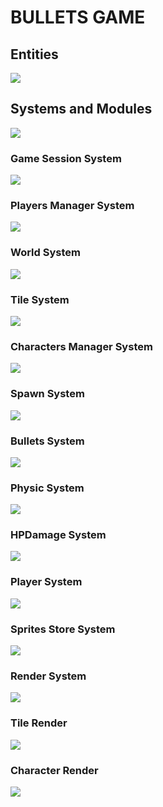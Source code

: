 # BULLETS GAME
## Entities
[![](https://mermaid.ink/img/pako:eNp9k1FvgjAQx78KuWckCgWRLHtQk-nDEhNdliy8XKAqWWlJV6LO-N1X6cApzXggd7__cdf7h54hEzmFBLZMHLI9SuVs5il39PO2dAaDZ2fF8ESlQSZu8ExwJQVjFsmEM90MM9XqXfpPSdfSTLipthbrShaKGmVTMDoVRzvH7HMnRc3znvxS8x6b1voAqodN3OC3pUGLVZdaz_8uJMuN0oSPS90LvytYcbfBo7qu8MDb8U1iG3Lvm17ahhertk_rinGi58ocS9xZfL82uDKjO08D7w-8vcGFksoSi1z_dOcrSUHtaUlTSHSY0y3WTKWQ8osuxVqJ9YlnkChZUxfqKkdF5wXuJJaQbJF9aVoh_xCibIt0CskZjpAQ3wtHEYmIHwTBJCbEhRMk8cQLgygaBVoIwpCMLy58N9-PvGEQxqE_nBCfxGMy9l2geaGEfDW3pLkslx83uvfd?type=png)](https://mermaid.live/edit#pako:eNp9k1FvgjAQx78KuWckCgWRLHtQk-nDEhNdliy8XKAqWWlJV6LO-N1X6cApzXggd7__cdf7h54hEzmFBLZMHLI9SuVs5il39PO2dAaDZ2fF8ESlQSZu8ExwJQVjFsmEM90MM9XqXfpPSdfSTLipthbrShaKGmVTMDoVRzvH7HMnRc3znvxS8x6b1voAqodN3OC3pUGLVZdaz_8uJMuN0oSPS90LvytYcbfBo7qu8MDb8U1iG3Lvm17ahhertk_rinGi58ocS9xZfL82uDKjO08D7w-8vcGFksoSi1z_dOcrSUHtaUlTSHSY0y3WTKWQ8osuxVqJ9YlnkChZUxfqKkdF5wXuJJaQbJF9aVoh_xCibIt0CskZjpAQ3wtHEYmIHwTBJCbEhRMk8cQLgygaBVoIwpCMLy58N9-PvGEQxqE_nBCfxGMy9l2geaGEfDW3pLkslx83uvfd)

## Systems and Modules
[![](https://mermaid.ink/img/pako:eNqFlVuPojAUx78K6bMaLoIOD5PMqtnxwY2Rmexmw0sDRyUpraElLit-9y0Ud0CK8gDl9Hf-58blgiIWA_LRnrBzdMSZMD6WITXk8blaBQUXkBrj8avxzrioF99xCgFwnjCqtnX0giRAFb8luIDshiq4p1GTP1lG4ramHlOCG0zx4Uu3wtuRjPFEouUPODfm8plfZ0PjvpDNwZHoKehiS9_Pdac7687WWyRkTbyJonwNZSybK9-wOCdQ6TcR1r_WO8hoLNFKZQfV8iurBh9GPxIC_Dn2LScERBe8Ly44ZYmAQLAM2lzPrApsxbkV0xp1LXhXsw7ZHgueRCt6SCi0W3vPvW-XOJUDeqQ1NEsdq-nHPVJ3tq1xawc-004jBkrohBhGFazPvXmUgiMTpS7lIa96mP_TVGxnGEr4UcP6qTbJLBghCa8ead1MBt12OTVYLowUn8r-N6Er1bgsgYuMFRpcnVsDejyJHthrzvMzGqEUshQnsfysXipLiMQRUgiRL5cx7HFORIhCepUozgULChohX2Q5jFB-irGAZYIPGU6Rv8eES-sJ09-MpTdI3iL_gv4g37InruW5lmmaLzPP9Wx3hArkj73pZOo5zsyyZ97cdaez6wj9rRWsiem4c9c257YzdV8c6QBxIt_ZjfoR1P-D6z8yugeP?type=png)](https://mermaid.live/edit#pako:eNqFlVuPojAUx78K6bMaLoIOD5PMqtnxwY2Rmexmw0sDRyUpraElLit-9y0Ud0CK8gDl9Hf-58blgiIWA_LRnrBzdMSZMD6WITXk8blaBQUXkBrj8avxzrioF99xCgFwnjCqtnX0giRAFb8luIDshiq4p1GTP1lG4ramHlOCG0zx4Uu3wtuRjPFEouUPODfm8plfZ0PjvpDNwZHoKehiS9_Pdac7687WWyRkTbyJonwNZSybK9-wOCdQ6TcR1r_WO8hoLNFKZQfV8iurBh9GPxIC_Dn2LScERBe8Ly44ZYmAQLAM2lzPrApsxbkV0xp1LXhXsw7ZHgueRCt6SCi0W3vPvW-XOJUDeqQ1NEsdq-nHPVJ3tq1xawc-004jBkrohBhGFazPvXmUgiMTpS7lIa96mP_TVGxnGEr4UcP6qTbJLBghCa8ead1MBt12OTVYLowUn8r-N6Er1bgsgYuMFRpcnVsDejyJHthrzvMzGqEUshQnsfysXipLiMQRUgiRL5cx7HFORIhCepUozgULChohX2Q5jFB-irGAZYIPGU6Rv8eES-sJ09-MpTdI3iL_gv4g37InruW5lmmaLzPP9Wx3hArkj73pZOo5zsyyZ97cdaez6wj9rRWsiem4c9c257YzdV8c6QBxIt_ZjfoR1P-D6z8yugeP)

### Game Session System
[![](https://mermaid.ink/img/pako:eNqNk11vmzAUhv-K5atUIhkkJHxcbBdtLiotEsKr0DJ2YcVOigR2Zcw2RvnvNbZJoZ22cYFe-zzvOUf2cQdPnFAYw3PJf54esZDgy13OgPqQVKuCXRaLUQFE67rg7ObGEJ85Jhqw4m08bRjTcSXexhLc1HSxSBpcU8DP07Atj_ZdpyuPMbD_QZnse7BcfgRJiVsqDpjhCxWorSWtbFOZ8g0NgYyLksxMemcKo-xa5D_oZKB14_-iLf--R9P7Ie26lGLSWgRYZkxo7JOM2pYO5Y1tVv7vxR6S2657eCJYUgJuOWP0NCiD12qnYXKeSTnAcqWs9-iYfPtwX4MjFXx0fMrz7-84g82I6z2Ow6NRdatGqDMARtnhmY2UjWQWTkehD382XK-dGvX8dY-eDWct2X4ycdeGp_QsFRp44_jT_3UFHVhRUeGCqOfTDTs5lI-0ojmMlST0jJtS5jBnvUJxIzlq2QnGUjTUgY2-kbsCXwSuYHzGZa12nzA7cl6NkFrCuIO_YOytN6u1F0WBG7gbb711YAvjZeBHq5239b3AD11_F4a9A39rv7cKA2_rRqG_Dd3Nbh35DqSkkFwczHvXz75_AZzoQSk?type=png)](https://mermaid.live/edit#pako:eNqNk11vmzAUhv-K5atUIhkkJHxcbBdtLiotEsKr0DJ2YcVOigR2Zcw2RvnvNbZJoZ22cYFe-zzvOUf2cQdPnFAYw3PJf54esZDgy13OgPqQVKuCXRaLUQFE67rg7ObGEJ85Jhqw4m08bRjTcSXexhLc1HSxSBpcU8DP07Atj_ZdpyuPMbD_QZnse7BcfgRJiVsqDpjhCxWorSWtbFOZ8g0NgYyLksxMemcKo-xa5D_oZKB14_-iLf--R9P7Ie26lGLSWgRYZkxo7JOM2pYO5Y1tVv7vxR6S2657eCJYUgJuOWP0NCiD12qnYXKeSTnAcqWs9-iYfPtwX4MjFXx0fMrz7-84g82I6z2Ow6NRdatGqDMARtnhmY2UjWQWTkehD382XK-dGvX8dY-eDWct2X4ycdeGp_QsFRp44_jT_3UFHVhRUeGCqOfTDTs5lI-0ojmMlST0jJtS5jBnvUJxIzlq2QnGUjTUgY2-kbsCXwSuYHzGZa12nzA7cl6NkFrCuIO_YOytN6u1F0WBG7gbb711YAvjZeBHq5239b3AD11_F4a9A39rv7cKA2_rRqG_Dd3Nbh35DqSkkFwczHvXz75_AZzoQSk)

### Players Manager System
[![](https://mermaid.ink/img/pako:eNqFVMGO2jAQ_RXLl16AJUBYFmlboYAWDtCIhENLOFjEQNRgI9vZLQ38e8exA4HSlgOJZ957M2O_OMdrHlPcx5uUf6x3RCgUDiOG4PdG9jSgUiacBUep6H651CFkY6sVqtc_oyAY5XmgNNEm0OidMnU-G5UwARVLD5P1DyosMQzzXCd1sAT7KTlSUcLNysJ96ee5iXySyOdsq0mGBj2gekODpnMrNJ2bSBjazNhfPg0ERSRN0aGQkWhH3ik6gNSXKFpZ4tg3hNO3UXBCXkqJGKSpKayrSqvn3-NnX09oOA-XT0NOJRIZQzxTxfjwvBYASLXAMJFrzhhVvu2pyD0oW856mQw2xLxMZjDaRCJGP-xkulq1iO8ZLiArzQ7i-Kp_B1iUFN8zgTvwpZc8n1MSH-3JoSlhZAtPa4Hi5P7wkSXDeSI_YVu04cLypaVUfVD2UZ4-8vR-rRWN_wEuEh7YmQBQ2K5KX13isux3tar6T3o8Y6qQWOi6i0NMoNy1cIlDBvifYa_fARhBD6y30OwqmOGmsGk7EwIE7bQ6MpFXChjOGuneOa-vcLDeeDB7G51KQQO9ObxbnJE2sEdm_yv40f91hWt4T8WeJDFcLbmORFjt6J5GuA-vMd2QLFURjtgZoCRTPDiyNe4rkdEazooNHyZkK8i-DB4I-855dYn7Of6J-3XnpeE02y2n6zw7rW6n69bwEcJt1200X3qu03zutJzes3uu4V-FgtPotDo9t9tuui0HUppB40RxMTWXYXEnnn8DTHGfwQ?type=png)](https://mermaid.live/edit#pako:eNqFVMGO2jAQ_RXLl16AJUBYFmlboYAWDtCIhENLOFjEQNRgI9vZLQ38e8exA4HSlgOJZ957M2O_OMdrHlPcx5uUf6x3RCgUDiOG4PdG9jSgUiacBUep6H651CFkY6sVqtc_oyAY5XmgNNEm0OidMnU-G5UwARVLD5P1DyosMQzzXCd1sAT7KTlSUcLNysJ96ee5iXySyOdsq0mGBj2gekODpnMrNJ2bSBjazNhfPg0ERSRN0aGQkWhH3ik6gNSXKFpZ4tg3hNO3UXBCXkqJGKSpKayrSqvn3-NnX09oOA-XT0NOJRIZQzxTxfjwvBYASLXAMJFrzhhVvu2pyD0oW856mQw2xLxMZjDaRCJGP-xkulq1iO8ZLiArzQ7i-Kp_B1iUFN8zgTvwpZc8n1MSH-3JoSlhZAtPa4Hi5P7wkSXDeSI_YVu04cLypaVUfVD2UZ4-8vR-rRWN_wEuEh7YmQBQ2K5KX13isux3tar6T3o8Y6qQWOi6i0NMoNy1cIlDBvifYa_fARhBD6y30OwqmOGmsGk7EwIE7bQ6MpFXChjOGuneOa-vcLDeeDB7G51KQQO9ObxbnJE2sEdm_yv40f91hWt4T8WeJDFcLbmORFjt6J5GuA-vMd2QLFURjtgZoCRTPDiyNe4rkdEazooNHyZkK8i-DB4I-855dYn7Of6J-3XnpeE02y2n6zw7rW6n69bwEcJt1200X3qu03zutJzes3uu4V-FgtPotDo9t9tuui0HUppB40RxMTWXYXEnnn8DTHGfwQ)

### World System
[![](https://mermaid.ink/img/pako:eNqdVV1v2jAU_Suun6gErERpITxsUhO0VW1FRJCqjfDgkVvIlNjIdtZmKf99ju3w2Upt84B8zz33XOd-kAovWAJ4iB8z9rRYES7RNIgpUs93kkMEQqSMzmb2MJ-jTucrunsYVdUdIwl6YDxL0OgvULnZnMRpclSTI1lLv4Md1uyQFAJeY4cZKYGLe0LJEnhUCgn5bGZRZGF7ydBXQtqDfEYpLCQkCD6tFuzkglQs3lBclSJdjOgypbDV05iVGY_vq2pcSMQekVwBysn6UOFHGJBc5W2ijWWjb8dVdZtmmUrLfv9R-XexJlo1BnW6dYfq5pjT1EK6qPaaur4anTyMTrCwUQl80Zyu7WFS2FTqYJCoYUdb9l6qLS30G1aTMPCbLBZRxTHIdMXZ04hzxlut1lG1NHx2dn5-fhQUgJCclWNdGOO7Hb_pOoAM6ybyZ19uBPLVGhDVW_4tjufG9fJzFL2gSX1R-1r1mE6AJOXhmOo27c30tjHTZmOmaQbigK6RoyE0LGPN50ZDVU4t0po80d0VD4S26LHaiWMnKU41xXtEbRl8XQbx8UvZLuj8AWQg4VMXCPxX4j8Qfr0Lvy7UYsnD3BY7KqdF6yLa7qrGtlpmEFKhzZQumwnV29C4tdF41HLshSmL2rB4Oziv_e4s3MY58JykifoLr2okxmpRcojxUB0TeCRFJmMc042ikkKyqKQLPJS8gDYu1gmREKRkyUnegGtCfzG2b-JhhZ_xsN_ven3XGQw898J1vCuvjUs87Dg9t-t6ynQHjuv0Bv3LTRv_0wq9bs9zLi563pXT8_repYqAJJWM35tvjv70bP4DwTUduw?type=png)](https://mermaid.live/edit#pako:eNqdVV1v2jAU_Suun6gErERpITxsUhO0VW1FRJCqjfDgkVvIlNjIdtZmKf99ju3w2Upt84B8zz33XOd-kAovWAJ4iB8z9rRYES7RNIgpUs93kkMEQqSMzmb2MJ-jTucrunsYVdUdIwl6YDxL0OgvULnZnMRpclSTI1lLv4Md1uyQFAJeY4cZKYGLe0LJEnhUCgn5bGZRZGF7ydBXQtqDfEYpLCQkCD6tFuzkglQs3lBclSJdjOgypbDV05iVGY_vq2pcSMQekVwBysn6UOFHGJBc5W2ijWWjb8dVdZtmmUrLfv9R-XexJlo1BnW6dYfq5pjT1EK6qPaaur4anTyMTrCwUQl80Zyu7WFS2FTqYJCoYUdb9l6qLS30G1aTMPCbLBZRxTHIdMXZ04hzxlut1lG1NHx2dn5-fhQUgJCclWNdGOO7Hb_pOoAM6ybyZ19uBPLVGhDVW_4tjufG9fJzFL2gSX1R-1r1mE6AJOXhmOo27c30tjHTZmOmaQbigK6RoyE0LGPN50ZDVU4t0po80d0VD4S26LHaiWMnKU41xXtEbRl8XQbx8UvZLuj8AWQg4VMXCPxX4j8Qfr0Lvy7UYsnD3BY7KqdF6yLa7qrGtlpmEFKhzZQumwnV29C4tdF41HLshSmL2rB4Oziv_e4s3MY58JykifoLr2okxmpRcojxUB0TeCRFJmMc042ikkKyqKQLPJS8gDYu1gmREKRkyUnegGtCfzG2b-JhhZ_xsN_ven3XGQw898J1vCuvjUs87Dg9t-t6ynQHjuv0Bv3LTRv_0wq9bs9zLi563pXT8_repYqAJJWM35tvjv70bP4DwTUduw)

### Tile System
[![](https://mermaid.ink/img/pako:eNqdlNuO2jAQhl_F8jXQDRAOkXarLkHLqrQgBYRawoWbGEjrxMhxdksD716fQhK6tFK5QPY_8_3jw8Q5DGiIoQO3hL4Ge8Q4WLh-AsRvRRkJvWPKcbxeq8lmA5rNBzBdjPN8SlEIFhHBKRi_4ISfz5qazF0Uox0uQD0zpDsT5MeIEByC2bfvOOB1eL4_plEwTnZRYgwUtpxLbnkIEY-SHZjTlEc0MQ66PlYe2kWsDzRbgvMwVyvEIun-_gGcRpMPn5_GJ1CoOr-aVnCPKPixYzRLQr3HGl4GR5iQ0uUaUmYjr1zNChHyhp-U605lovZYjW-GZiYkzlYrz6lMWb97TpUxeO_7Gx05fRl7J-DilDN6lDFDlsJf11XNU36uXJaOySvS4lP1HBRNplHKL0GJl8JycbEQm8zzEcOIY1X50liqB_5sjfVaa5uN4b2S9w7oNakbKKkgdbwgXVnZ7O7_Ss_K0vW-VgbX38RkDvSw4JeLan9XvqrUOIxIJGZzgo6YFS5akxbFCZZdLJGMMRE3mk64uhiVd-O-bgOPajiiJIsTI-hSUjdPR9E4Kr66Blb_ACpdYpZRAfRlZmyLAqzGcofG5TpNt2otp34slWB5jG_9lzPYgDFmMYpC8WrmUvEh3-MY-9ARwxBvUUa4D_3kLFJRxql3TALocJbhBszkJWM3QjuGYuhsEUmFekDJV0rjIklMoZPDn9CxO61Bpz_o251er23dDbsNeIROc9DttNr9YdcaDLt2x2rb5wb8pQysVr89sDq23bOtrtW767UbEIcRp-yTfufVc3_-DTnV8IU?type=png)](https://mermaid.live/edit#pako:eNqdlNuO2jAQhl_F8jXQDRAOkXarLkHLqrQgBYRawoWbGEjrxMhxdksD716fQhK6tFK5QPY_8_3jw8Q5DGiIoQO3hL4Ge8Q4WLh-AsRvRRkJvWPKcbxeq8lmA5rNBzBdjPN8SlEIFhHBKRi_4ISfz5qazF0Uox0uQD0zpDsT5MeIEByC2bfvOOB1eL4_plEwTnZRYgwUtpxLbnkIEY-SHZjTlEc0MQ66PlYe2kWsDzRbgvMwVyvEIun-_gGcRpMPn5_GJ1CoOr-aVnCPKPixYzRLQr3HGl4GR5iQ0uUaUmYjr1zNChHyhp-U605lovZYjW-GZiYkzlYrz6lMWb97TpUxeO_7Gx05fRl7J-DilDN6lDFDlsJf11XNU36uXJaOySvS4lP1HBRNplHKL0GJl8JycbEQm8zzEcOIY1X50liqB_5sjfVaa5uN4b2S9w7oNakbKKkgdbwgXVnZ7O7_Ss_K0vW-VgbX38RkDvSw4JeLan9XvqrUOIxIJGZzgo6YFS5akxbFCZZdLJGMMRE3mk64uhiVd-O-bgOPajiiJIsTI-hSUjdPR9E4Kr66Blb_ACpdYpZRAfRlZmyLAqzGcofG5TpNt2otp34slWB5jG_9lzPYgDFmMYpC8WrmUvEh3-MY-9ARwxBvUUa4D_3kLFJRxql3TALocJbhBszkJWM3QjuGYuhsEUmFekDJV0rjIklMoZPDn9CxO61Bpz_o251er23dDbsNeIROc9DttNr9YdcaDLt2x2rb5wb8pQysVr89sDq23bOtrtW767UbEIcRp-yTfufVc3_-DTnV8IU)


### Characters Manager System
[![](https://mermaid.ink/img/pako:eNqdVFFv2jAQ_iuRnwEFAjSL1Eo0ydqHsUTN6KQRHrzkCpmSGDlOu5Ty32fHdgoUUWk8RNz5-767-3zyDiUkBeSgp5y8JBtMmfHDi0uD_34SmqdRUzEolss2WK2Mfv_GiFx_t4u2-KU0XM7ACQNq-M9Qsv3-E-qDoD5A9V9kT5A9yIHBOa5kzxKWkbLSfBUqhfmMK8zJc1auFfC49EVyJMjRhrCz1HDTVFnil-usBM2XOUVfhAHnL7YpZqJ8SKpWJPj9BxJWtWLA1QwxiJTkPhv9Aae6FDCDbmR56ulT6cjJKZ9UcXGe1DmnP0JOqow1XykpvIzyohKwCB5VuY5y68vMSV11GihYpFAn9VVTgToVY8vUHbAOVH3LKl3f9fXArnBIFlW-aI9bB-9DDxd4DXOS1jkslzperVQjwft-fEpXM3ebfIhsM4cw7pG6uk5Z2JlwO4-IH5eg6-ziOXe8G_y2zvkER7IyVem5VajHXrh-15wymEJ1JODmGQ_CHDdA9XLKnBBRPXR301I-3Nb5lbi-vjHe3PvZ9zvfezvQUK21XYVi78SuX0DrLs593yPUQwXQAmcpf7F2IhMjtoECYuTwvyk84TpnMYrLPYfimpGoKRPkMFpDD9VtN16G1xQXOrnF5S9CDkPk7NBf5PRHw8Fw8uVqPLImE2s8ndo91CBnODUHtmlbpmVblmle2fseem0FONy0zJE9Ho0m5tgaDsc9BGnGCJ3LJ7Z9aff_ABOeyKA?type=png)](https://mermaid.live/edit#pako:eNqdVFFv2jAQ_iuRnwEFAjSL1Eo0ydqHsUTN6KQRHrzkCpmSGDlOu5Ty32fHdgoUUWk8RNz5-767-3zyDiUkBeSgp5y8JBtMmfHDi0uD_34SmqdRUzEolss2WK2Mfv_GiFx_t4u2-KU0XM7ACQNq-M9Qsv3-E-qDoD5A9V9kT5A9yIHBOa5kzxKWkbLSfBUqhfmMK8zJc1auFfC49EVyJMjRhrCz1HDTVFnil-usBM2XOUVfhAHnL7YpZqJ8SKpWJPj9BxJWtWLA1QwxiJTkPhv9Aae6FDCDbmR56ulT6cjJKZ9UcXGe1DmnP0JOqow1XykpvIzyohKwCB5VuY5y68vMSV11GihYpFAn9VVTgToVY8vUHbAOVH3LKl3f9fXArnBIFlW-aI9bB-9DDxd4DXOS1jkslzperVQjwft-fEpXM3ebfIhsM4cw7pG6uk5Z2JlwO4-IH5eg6-ziOXe8G_y2zvkER7IyVem5VajHXrh-15wymEJ1JODmGQ_CHDdA9XLKnBBRPXR301I-3Nb5lbi-vjHe3PvZ9zvfezvQUK21XYVi78SuX0DrLs593yPUQwXQAmcpf7F2IhMjtoECYuTwvyk84TpnMYrLPYfimpGoKRPkMFpDD9VtN16G1xQXOrnF5S9CDkPk7NBf5PRHw8Fw8uVqPLImE2s8ndo91CBnODUHtmlbpmVblmle2fseem0FONy0zJE9Ho0m5tgaDsc9BGnGCJ3LJ7Z9aff_ABOeyKA)

### Spawn System
[![](https://mermaid.ink/img/pako:eNptUlFPgzAQ_ivNPcMCbIyNxCULEH3RmeCTYw8VblvNaJdS1In8dwtFUSNNyN3X7777em0DuSgQQtifxGt-pFKRhzjjRH8P7ITppVJYbrddXO12xLZXJEqTpokkUoUkPdNXXpHkBblqW1MXaRWaK5TVLeX0gPJLZNwgw86gmEZasZcai39rDsppQuxJV4Bq6Hx1tSIf0c367jqJPwY7hqxFDTk6ClGhke-Ba1T3omKKCT62M9R4k_GhV7z5PmXMOC1ZTjZPz5hrT73p--OlYnnCD4x_j8lgu93gwFi0_3ro8lpKfbweGPr9QHrKWvfug__sdi7NGqfz-z9mYEGJsqSs0NfcdEgG6oglZhDqsMA9rU8qg4y3mkprJdILzyFUskYL6nOhRxAzepC0hHBPT5VGz5Q_ClF-kXQKYQNvELrL-cRxp4vA8aZLzw8WFlwgtF1nOgmC2cydOXPPby1476vdieMEge8tF57ju3Pf9S3Agikhb82r7B9n-wmrjte1?type=png)](https://mermaid.live/edit#pako:eNptUlFPgzAQ_ivNPcMCbIyNxCULEH3RmeCTYw8VblvNaJdS1In8dwtFUSNNyN3X7777em0DuSgQQtifxGt-pFKRhzjjRH8P7ITppVJYbrddXO12xLZXJEqTpokkUoUkPdNXXpHkBblqW1MXaRWaK5TVLeX0gPJLZNwgw86gmEZasZcai39rDsppQuxJV4Bq6Hx1tSIf0c367jqJPwY7hqxFDTk6ClGhke-Ba1T3omKKCT62M9R4k_GhV7z5PmXMOC1ZTjZPz5hrT73p--OlYnnCD4x_j8lgu93gwFi0_3ro8lpKfbweGPr9QHrKWvfug__sdi7NGqfz-z9mYEGJsqSs0NfcdEgG6oglZhDqsMA9rU8qg4y3mkprJdILzyFUskYL6nOhRxAzepC0hHBPT5VGz5Q_ClF-kXQKYQNvELrL-cRxp4vA8aZLzw8WFlwgtF1nOgmC2cydOXPPby1476vdieMEge8tF57ju3Pf9S3Agikhb82r7B9n-wmrjte1)

### Bullets System
[![](https://mermaid.ink/img/pako:eNqFkt9vmzAQx_8Vy88kCiQwhtRKDUattHWJVPKykgcXLok7bCow25jL_14bcLL1YeUB-Xt3n_thn8J5VQCO8KGsfuUnWkuUkkwg_cVa0VxC3dxTQY9QP3SNBP74eHGgybPfo9nsGsXrRKm4BioBrduyBImSnyBk348Z77aEch1vE41qgslGw1-Ypgq0eXqG_B2cMn4GU5b_OFdNU6WMExnrv8w0yDpBV1fX6DW-u_l2m5DXqbnm4p7NTftkM1p0K_8DjHsAbHyajvoW5FfWyFHs1kkmpgpkc74XwgTlLJ9G7PthhO2pa1hupxvVfm-rKUVAV4d31_IhuTPPsXspqGTiaEcYaLB4XDKda1vS7q_nHWwmyZjGgrPLhNZl_tjBHGpOWaG3SBlLhuUJOGQ40scCDrQtZYYz0etQ2srqoRM5jmTdgoNb0x4QRo815Tg60LLR1hcqvlcVt0Fa4kjh3zhyP3lz1wsWvhf6wWrlLx3c4cjzg3noLsJQH8Kl_3nVO_jPwC_mvh8GwWLpuUHo-p4XOBgKJqv6flz7Yfv7N2Kk9uY?type=png)](https://mermaid.live/edit#pako:eNqFkt9vmzAQx_8Vy88kCiQwhtRKDUattHWJVPKykgcXLok7bCow25jL_14bcLL1YeUB-Xt3n_thn8J5VQCO8KGsfuUnWkuUkkwg_cVa0VxC3dxTQY9QP3SNBP74eHGgybPfo9nsGsXrRKm4BioBrduyBImSnyBk348Z77aEch1vE41qgslGw1-Ypgq0eXqG_B2cMn4GU5b_OFdNU6WMExnrv8w0yDpBV1fX6DW-u_l2m5DXqbnm4p7NTftkM1p0K_8DjHsAbHyajvoW5FfWyFHs1kkmpgpkc74XwgTlLJ9G7PthhO2pa1hupxvVfm-rKUVAV4d31_IhuTPPsXspqGTiaEcYaLB4XDKda1vS7q_nHWwmyZjGgrPLhNZl_tjBHGpOWaG3SBlLhuUJOGQ40scCDrQtZYYz0etQ2srqoRM5jmTdgoNb0x4QRo815Tg60LLR1hcqvlcVt0Fa4kjh3zhyP3lz1wsWvhf6wWrlLx3c4cjzg3noLsJQH8Kl_3nVO_jPwC_mvh8GwWLpuUHo-p4XOBgKJqv6flz7Yfv7N2Kk9uY)

### Physic System
[![](https://mermaid.ink/img/pako:eNqNVU1z2jAQ_SsanYECiYnrmaTT2p4mB2ImkDIt5qCaJbiVLcaWSajgv1eyZPMZJhwY7-57u2-1K1vgiM0AO3hO2Wu0IBlHIy9Mkfx9KygFng_XOYdkMjHmdIqazTvkeoEQbgaEA_LilCRxhILffyDi2-0ZesnxAl8ID6QXDBb5K0hrxnBJXtOqXGl8vJorpZOIQ9YnKXmBrEpT-3NkIialFKOZo5hChVbPdc2xX9ccE0rzQ7E7mk43LnvLecbW5-HJXpXob61jNBJCBZHy7jimKy9At7d3aOPef3387nsb5K3L7nXzuUbJVj6Akv0coZRMF6RUk-YSwHQxQs2WFN1nqzh98Um0MHM85A1YHvOYGdIJuEzx8BT0J58echQUHLG5nM7ySxhOL1GeB9XMFFn7Nj_94QYFQf8k8Bhs0MPYLWu4jNI4l4ryuoQM7Wd4gpzRFdTAix0dcV2_Oh-pQwjTEF8ASsgSgR5pOewxy-isWoPSmBo5rlq2uri_x7kfeCSRi1vRtFXx1JkI8bycES5PTOlUMs3l0DsIVabdyu64etXPXp4j0MF9rho-XDSdrMgyqV67THP7rhJ0eJ6n8R9AFWL9Xny4IEvQwXpJdXX1JA-ySNLaflfqhfU4zPoOUEPP_e8s3MAJZAmJZ_IlK5QnxHI1EgixIx9nMCcF5SEO062EkoKz4TqNsMOzAhq4UIMFLyYvGUmwMyc0l94lSX8xllQgaWJH4Dfs3FitnmV17U6717M_X1tXDbzGTrNrdVtWu3NjW90b-6rbvto28L8yQafVubYtu2P3rG772rZ7DQyzmLOsr78K5cdh-x8Zd_oH?type=png)](https://mermaid.live/edit#pako:eNqNVU1z2jAQ_SsanYECiYnrmaTT2p4mB2ImkDIt5qCaJbiVLcaWSajgv1eyZPMZJhwY7-57u2-1K1vgiM0AO3hO2Wu0IBlHIy9Mkfx9KygFng_XOYdkMjHmdIqazTvkeoEQbgaEA_LilCRxhILffyDi2-0ZesnxAl8ID6QXDBb5K0hrxnBJXtOqXGl8vJorpZOIQ9YnKXmBrEpT-3NkIialFKOZo5hChVbPdc2xX9ccE0rzQ7E7mk43LnvLecbW5-HJXpXob61jNBJCBZHy7jimKy9At7d3aOPef3387nsb5K3L7nXzuUbJVj6Akv0coZRMF6RUk-YSwHQxQs2WFN1nqzh98Um0MHM85A1YHvOYGdIJuEzx8BT0J58echQUHLG5nM7ySxhOL1GeB9XMFFn7Nj_94QYFQf8k8Bhs0MPYLWu4jNI4l4ryuoQM7Wd4gpzRFdTAix0dcV2_Oh-pQwjTEF8ASsgSgR5pOewxy-isWoPSmBo5rlq2uri_x7kfeCSRi1vRtFXx1JkI8bycES5PTOlUMs3l0DsIVabdyu64etXPXp4j0MF9rho-XDSdrMgyqV67THP7rhJ0eJ6n8R9AFWL9Xny4IEvQwXpJdXX1JA-ySNLaflfqhfU4zPoOUEPP_e8s3MAJZAmJZ_IlK5QnxHI1EgixIx9nMCcF5SEO062EkoKz4TqNsMOzAhq4UIMFLyYvGUmwMyc0l94lSX8xllQgaWJH4Dfs3FitnmV17U6717M_X1tXDbzGTrNrdVtWu3NjW90b-6rbvto28L8yQafVubYtu2P3rG772rZ7DQyzmLOsr78K5cdh-x8Zd_oH)

### HPDamage System
[![](https://mermaid.ink/img/pako:eNqllG1v2jAQgP-K5c_AVgJpEqmdSpKNaupApdI0Ej548QGZHLtynHUZ4b_PwYkIFaiVlkiW7-65F99Z3uFEUMAeXjPxkmyJVOgpiDnS36RgDFS-KHMFWRQ14mqF-v1b5M_C3c6XQBSg2c9fkCgU_gau9nvj7OtQJFEg8wfCyQakCfMu36eUQZu13v9nzig6GlBjaSI-1hED0Oc6H3G-LfM0Cfkm5RBFRmqLqWsRjKV5KvjRq6lkFqL-QFN3lDZxb25uUeVP7759CasmV27gxxY2hbzJ-w3-OZW5MpZTwwISwWnX0kENcu9PgujDfY58wtEEdOpcSVEC_RTHK-PTjfJupxoxcPUjXFSaZEnB9MACkum-d08VVGg6bwp_RZls0_nykG06R0uQopNEW7pJun27QMzCdjRBPfKvqb7L9NXID2P9LiSj5t60Hk3zzdQLKTV8sbfnkdNWnmdOVAdIn7vf9OESYvp1yfrGvMxfu55bjxLu4QxkRlKqn4ldrYmx2kIGMfb0lsKaFEzFOOZ7jZJCiUXJE-wpWUAPF8-0HmxKNpJk2FsTlmvtM-FLIbIW0iL2dvgP9q5G9sByLMsdWnpxRpbTwyX2nMH4eji0R_b1lTUc285o38N_DwE-DhzXdUe2a2nt2OphoKkS8sG8aofHbf8PZeGM8A?type=png)](https://mermaid.live/edit#pako:eNqllG1v2jAQgP-K5c_AVgJpEqmdSpKNaupApdI0Ej548QGZHLtynHUZ4b_PwYkIFaiVlkiW7-65F99Z3uFEUMAeXjPxkmyJVOgpiDnS36RgDFS-KHMFWRQ14mqF-v1b5M_C3c6XQBSg2c9fkCgU_gau9nvj7OtQJFEg8wfCyQakCfMu36eUQZu13v9nzig6GlBjaSI-1hED0Oc6H3G-LfM0Cfkm5RBFRmqLqWsRjKV5KvjRq6lkFqL-QFN3lDZxb25uUeVP7759CasmV27gxxY2hbzJ-w3-OZW5MpZTwwISwWnX0kENcu9PgujDfY58wtEEdOpcSVEC_RTHK-PTjfJupxoxcPUjXFSaZEnB9MACkum-d08VVGg6bwp_RZls0_nykG06R0uQopNEW7pJun27QMzCdjRBPfKvqb7L9NXID2P9LiSj5t60Hk3zzdQLKTV8sbfnkdNWnmdOVAdIn7vf9OESYvp1yfrGvMxfu55bjxLu4QxkRlKqn4ldrYmx2kIGMfb0lsKaFEzFOOZ7jZJCiUXJE-wpWUAPF8-0HmxKNpJk2FsTlmvtM-FLIbIW0iL2dvgP9q5G9sByLMsdWnpxRpbTwyX2nMH4eji0R_b1lTUc285o38N_DwE-DhzXdUe2a2nt2OphoKkS8sG8aofHbf8PZeGM8A)

### Player System
[![](https://mermaid.ink/img/pako:eNqVVF1vokAU_SuTedIEDaUFhKRNXDTWrLvbqE2alT5M4bpllw8zDN1l1f--AwM4mFVbH4z3eO7h3LmH2WIv8QHbeB0mv71XQhlajtwY8c9DSHKgizxlEKFev3eH5kD8fLGhAYNUIA4FwsAh8RupkHkWz-HFBzpLko0QOkGKOelL4mchpG4smMuAFwJbrcri-Rn1eMPQ95eB92v8BjGrRLlX4jGgDf-AnGz6lIUhsKajKv9Lv2zo28tP8D7kRu64ZKXmXvAxgvCDPo46zvqQuO_Wf9z4fNvvfkSbLhqa8UVaJsBE6KrMZZTyFbWgMmFyT7HMZOFBDI1ks1x0e3uHds798OtkPNqhEksFrZVeobRzhrMZGg-de7ScOp8P_NqtZI_TH6ZPU5Ht1WpCIkCiqKZteZffjsp725kA08MEYqIjljSlfJjntJq9niJJpyG9puUIUhTPsI6Dcobaikf9aGmolvOTy-p0OkIaFVW3262VLn9jBUdAIxL4_B7cFoiL2StE4GKb__RhTbKQudiN95xKMpYs8tjDNqMZKDgrz3wUkB-URNhekzDl6IbE35Mkqkm8xPYW_8G2YfYNQ9VUy9B107gyNQXn2Na0vqXdqLqpqsbgWreuB3sF_y0FVP6PZlqDm4GmaZal6lcKBj9gSXGIxc1dXuD7f5hU4eA?type=png)](https://mermaid.live/edit#pako:eNqVVF1vokAU_SuTedIEDaUFhKRNXDTWrLvbqE2alT5M4bpllw8zDN1l1f--AwM4mFVbH4z3eO7h3LmH2WIv8QHbeB0mv71XQhlajtwY8c9DSHKgizxlEKFev3eH5kD8fLGhAYNUIA4FwsAh8RupkHkWz-HFBzpLko0QOkGKOelL4mchpG4smMuAFwJbrcri-Rn1eMPQ95eB92v8BjGrRLlX4jGgDf-AnGz6lIUhsKajKv9Lv2zo28tP8D7kRu64ZKXmXvAxgvCDPo46zvqQuO_Wf9z4fNvvfkSbLhqa8UVaJsBE6KrMZZTyFbWgMmFyT7HMZOFBDI1ks1x0e3uHds798OtkPNqhEksFrZVeobRzhrMZGg-de7ScOp8P_NqtZI_TH6ZPU5Ht1WpCIkCiqKZteZffjsp725kA08MEYqIjljSlfJjntJq9niJJpyG9puUIUhTPsI6Dcobaikf9aGmolvOTy-p0OkIaFVW3262VLn9jBUdAIxL4_B7cFoiL2StE4GKb__RhTbKQudiN95xKMpYs8tjDNqMZKDgrz3wUkB-URNhekzDl6IbE35Mkqkm8xPYW_8G2YfYNQ9VUy9B107gyNQXn2Na0vqXdqLqpqsbgWreuB3sF_y0FVP6PZlqDm4GmaZal6lcKBj9gSXGIxc1dXuD7f5hU4eA)

### Sprites Store System
[![](https://mermaid.ink/img/pako:eNp9klFvgjAQgP8KuWc0gIKFRJNFF2filkV9WAY-NPacJFBMKZlM_e-rlg2aLKMJ4T6O7-5Kz7ArGEIE-6z43B2okNZmlnBLXa8ZrVGs61JiHsc62m6tXr83seYol2kpN3iSlcBSw2VBmUmatPVRpBJLrTWZzpsKpBINtELKaoN0-9Gqps_F22KFnKGI4znN0dJBp1WtaUpVQiA3UCtI-G3dpMYs4_HEukyfHl7mj7OL1Y7Y6hrWRbqCtpnzmbrfGf_-1KzW9XT34L872JCjyGnK1G8-30gC8oA5JhCpR4Z7WmUygYRfVSqtZLGu-Q4iKSq0oToyVXKW0g9Bc4j2NCsVPVL-XhT5T5IKITrDCSLXCftB4Dhk5BN_OAw9z4YaIuL3Q2_ouIT4IQkGHrna8HUXOOqFNwrJYOCGgeu4PrEBWSoL8awP5v18Xr8B2ITWyw?type=png)](https://mermaid.live/edit#pako:eNp9klFvgjAQgP8KuWc0gIKFRJNFF2filkV9WAY-NPacJFBMKZlM_e-rlg2aLKMJ4T6O7-5Kz7ArGEIE-6z43B2okNZmlnBLXa8ZrVGs61JiHsc62m6tXr83seYol2kpN3iSlcBSw2VBmUmatPVRpBJLrTWZzpsKpBINtELKaoN0-9Gqps_F22KFnKGI4znN0dJBp1WtaUpVQiA3UCtI-G3dpMYs4_HEukyfHl7mj7OL1Y7Y6hrWRbqCtpnzmbrfGf_-1KzW9XT34L872JCjyGnK1G8-30gC8oA5JhCpR4Z7WmUygYRfVSqtZLGu-Q4iKSq0oToyVXKW0g9Bc4j2NCsVPVL-XhT5T5IKITrDCSLXCftB4Dhk5BN_OAw9z4YaIuL3Q2_ouIT4IQkGHrna8HUXOOqFNwrJYOCGgeu4PrEBWSoL8awP5v18Xr8B2ITWyw)

### Render System
[![](https://mermaid.ink/img/pako:eNqVVF1vokAU_SuTedIEDaUFhKRNXDTWrLvbqE2alT5M4bpllw8zDN1l1f--AwM4mFVbH4z3eO7h3LmH2WIv8QHbeB0mv71XQhlajtwY8c9DSHKgizxlEKFev3eH5kD8fLGhAYNUIA4FwsAh8RupkHkWz-HFBzpLko0QOkGKOelL4mchpG4smMuAFwJbrcri-Rn1eMPQ95eB92v8BjGrRLlX4jGgDf-AnGz6lIUhsKajKv9Lv2zo28tP8D7kRu64ZKXmXvAxgvCDPo46zvqQuO_Wf9z4fNvvfkSbLhqa8UVaJsBE6KrMZZTyFbWgMmFyT7HMZOFBDI1ks1x0e3uHds798OtkPNqhEksFrZVeobRzhrMZGg-de7ScOp8P_NqtZI_TH6ZPU5Ht1WpCIkCiqKZteZffjsp725kA08MEYqIjljSlfJjntJq9niJJpyG9puUIUhTPsI6Dcobaikf9aGmolvOTy-p0OkIaFVW3262VLn9jBUdAIxL4_B7cFoiL2StE4GKb__RhTbKQudiN95xKMpYs8tjDNqMZKDgrz3wUkB-URNhekzDl6IbE35Mkqkm8xPYW_8G2YfYNQ9VUy9B107gyNQXn2Na0vqXdqLqpqsbgWreuB3sF_y0FVP6PZlqDm4GmaZal6lcKBj9gSXGIxc1dXuD7f5hU4eA?type=png)](https://mermaid.live/edit#pako:eNqVVF1vokAU_SuTedIEDaUFhKRNXDTWrLvbqE2alT5M4bpllw8zDN1l1f--AwM4mFVbH4z3eO7h3LmH2WIv8QHbeB0mv71XQhlajtwY8c9DSHKgizxlEKFev3eH5kD8fLGhAYNUIA4FwsAh8RupkHkWz-HFBzpLko0QOkGKOelL4mchpG4smMuAFwJbrcri-Rn1eMPQ95eB92v8BjGrRLlX4jGgDf-AnGz6lIUhsKajKv9Lv2zo28tP8D7kRu64ZKXmXvAxgvCDPo46zvqQuO_Wf9z4fNvvfkSbLhqa8UVaJsBE6KrMZZTyFbWgMmFyT7HMZOFBDI1ks1x0e3uHds798OtkPNqhEksFrZVeobRzhrMZGg-de7ScOp8P_NqtZI_TH6ZPU5Ht1WpCIkCiqKZteZffjsp725kA08MEYqIjljSlfJjntJq9niJJpyG9puUIUhTPsI6Dcobaikf9aGmolvOTy-p0OkIaFVW3262VLn9jBUdAIxL4_B7cFoiL2StE4GKb__RhTbKQudiN95xKMpYs8tjDNqMZKDgrz3wUkB-URNhekzDl6IbE35Mkqkm8xPYW_8G2YfYNQ9VUy9B107gyNQXn2Na0vqXdqLqpqsbgWreuB3sF_y0FVP6PZlqDm4GmaZal6lcKBj9gSXGIxc1dXuD7f5hU4eA)

### Tile Render
[![](https://mermaid.ink/img/pako:eNqFkl1PwjAUhv_Kcq4HAfbJEkgQpnIhGIHEyLio9AxmtpZ0RcCx_27ZGBJjsBdN-57nvD2nbQZLThE8CGO-W66JkNp0EDBNjWkU4-SQSkzm89M6XSy0Wq2rzaZ-ls02lMiIrQoq1fxPZDLN84CVuYrRavUTfOZKrJDuo1iiGHF5h0UU6VVwgDEqZRyX4tnthom_j1I5wt1VrEdpJZT5V0JJTAVhachF0udc0IipIn5yx-8fuJRl5q9yLjVWzMW_FIr7eR6-Dl9QMIriYnIr_FePnU5XO_Yfe6MHf3DUzq1Ux_0_gw4JioREVL1sdlICkGtMMABPLSmGZBvLAAKWK5RsJZ8c2BI8Kbaow7Z4lUFEVoIk4IUkTpW6IeyN86SC1Ba8DPbgNd1GvWHZVtt0Tdc2Wq4OB6WaTt01XMduGI7VdmzLznX4KgwadcdtWq5l2C3DajVNq6UD0khy8VT-xeJL5t_yStCQ?type=png)](https://mermaid.live/edit#pako:eNqFkl1PwjAUhv_Kcq4HAfbJEkgQpnIhGIHEyLio9AxmtpZ0RcCx_27ZGBJjsBdN-57nvD2nbQZLThE8CGO-W66JkNp0EDBNjWkU4-SQSkzm89M6XSy0Wq2rzaZ-ls02lMiIrQoq1fxPZDLN84CVuYrRavUTfOZKrJDuo1iiGHF5h0UU6VVwgDEqZRyX4tnthom_j1I5wt1VrEdpJZT5V0JJTAVhachF0udc0IipIn5yx-8fuJRl5q9yLjVWzMW_FIr7eR6-Dl9QMIriYnIr_FePnU5XO_Yfe6MHf3DUzq1Ux_0_gw4JioREVL1sdlICkGtMMABPLSmGZBvLAAKWK5RsJZ8c2BI8Kbaow7Z4lUFEVoIk4IUkTpW6IeyN86SC1Ba8DPbgNd1GvWHZVtt0Tdc2Wq4OB6WaTt01XMduGI7VdmzLznX4KgwadcdtWq5l2C3DajVNq6UD0khy8VT-xeJL5t_yStCQ)

### Character Render
[![](https://mermaid.ink/img/pako:eNqFkm9vgjAQxr9Kc6_RKAIKiSYGzOYLp5nLskx80cGpLFBMKdsY8t1X-WfMzNYXlN49z-_ay-XgxT6CBbsw_vQOlAvy5LiMyLU-0k-2zhKB0WZTHpLtlnQ6E2I7yzy3OVKBxAkYjQKPLN_e0RNFUXltSaKeQL6gjO6RN5g2npA6UyOd5SzPHQxRIisUmX0gK4E10lmS8XhCTvb99OFudmpqcEwugk5Xsqa-XyGquET_bTwLSqOs3xirTEsq77iav8wfkTMfeW1s9L_TV22Qlaq-pZzLN7VNILWqCq9CmiG_JG85rgzXUifg7ZNvCp4xjL1AZM3l_v-CAhHyiAa-HJD8HHFBHDBCFyz56-OOpqFwwWWFlNJUxOuMeWAJnqIC6dGXA-IEdM9pBNaOhomMHil7jeOoEckjWDl8gWXq3b5qqOpoMFD1vqkPFMjA6quj7mhoqKZhmsPesDcoFPgu_b2uoWuaZuqGNlJ1uRkKoB-ImC-qiS4Hu_gBYpToGQ?type=png)](https://mermaid.live/edit#pako:eNqFkm9vgjAQxr9Kc6_RKAIKiSYGzOYLp5nLskx80cGpLFBMKdsY8t1X-WfMzNYXlN49z-_ay-XgxT6CBbsw_vQOlAvy5LiMyLU-0k-2zhKB0WZTHpLtlnQ6E2I7yzy3OVKBxAkYjQKPLN_e0RNFUXltSaKeQL6gjO6RN5g2npA6UyOd5SzPHQxRIisUmX0gK4E10lmS8XhCTvb99OFudmpqcEwugk5Xsqa-XyGquET_bTwLSqOs3xirTEsq77iav8wfkTMfeW1s9L_TV22Qlaq-pZzLN7VNILWqCq9CmiG_JG85rgzXUifg7ZNvCp4xjL1AZM3l_v-CAhHyiAa-HJD8HHFBHDBCFyz56-OOpqFwwWWFlNJUxOuMeWAJnqIC6dGXA-IEdM9pBNaOhomMHil7jeOoEckjWDl8gWXq3b5qqOpoMFD1vqkPFMjA6quj7mhoqKZhmsPesDcoFPgu_b2uoWuaZuqGNlJ1uRkKoB-ImC-qiS4Hu_gBYpToGQ)
